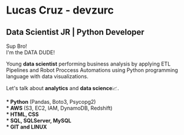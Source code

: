 # Lucas Cruz - devzurc
## Data Scientist JR | Python Developer
<p>
  Sup Bro!<br>
  I'm the DATA DUDE!
</p>

<p>
  Young <b>data scientist</b> performing business analysis by applying ETL Pipelines and Robot Proccess Automations using Python programming language with data visualizations.
</p>

<p>
  Let's talk about <b>analytics</b> and <b>data science</b>📈.
</p>

<p>
  <b>* Python </b>(Pandas, Boto3, Psycopg2)<br>
  <b>* AWS </b>(S3, EC2, IAM, DynamoDB, Redshift)<br>
  <b>* HTML, CSS</b><br>
  <b>* SQL, SQLServer, MySQL</b><br>
  <b>* GIT and LINUX
</p>
